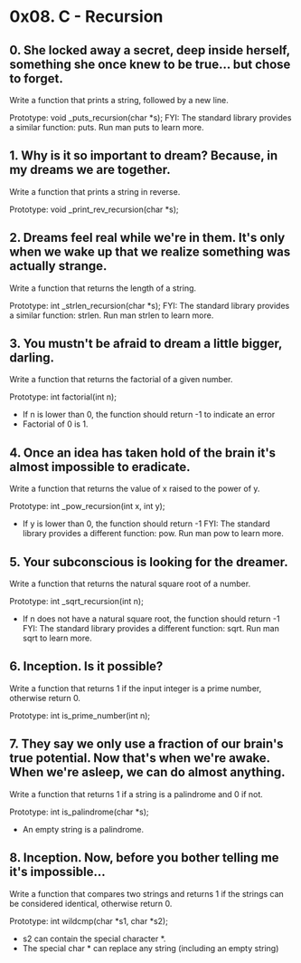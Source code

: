 # 0x08. C - Recursion

## 0. She locked away a secret, deep inside herself, something she once knew to be true... but chose to forget.
Write a function that prints a string, followed by a new line.

Prototype: void _puts_recursion(char *s);
FYI: The standard library provides a similar function: puts. Run man puts to learn more.

## 1. Why is it so important to dream? Because, in my dreams we are together.
Write a function that prints a string in reverse.

Prototype: void _print_rev_recursion(char *s);

## 2. Dreams feel real while we're in them. It's only when we wake up that we realize something was actually strange.
Write a function that returns the length of a string.

Prototype: int _strlen_recursion(char *s);
FYI: The standard library provides a similar function: strlen. Run man strlen to learn more.

## 3. You mustn't be afraid to dream a little bigger, darling.
Write a function that returns the factorial of a given number.

Prototype: int factorial(int n);
- If n is lower than 0, the function should return -1 to indicate an error
- Factorial of 0 is 1.

## 4. Once an idea has taken hold of the brain it's almost impossible to eradicate.
Write a function that returns the value of x raised to the power of y.

Prototype: int _pow_recursion(int x, int y);
- If y is lower than 0, the function should return -1
FYI: The standard library provides a different function: pow. Run man pow to learn more.

## 5. Your subconscious is looking for the dreamer.
Write a function that returns the natural square root of a number.

Prototype: int _sqrt_recursion(int n);
- If n does not have a natural square root, the function should return -1
FYI: The standard library provides a different function: sqrt. Run man sqrt to learn more.

## 6. Inception. Is it possible?
Write a function that returns 1 if the input integer is a prime number, otherwise return 0.

Prototype: int is_prime_number(int n);

## 7. They say we only use a fraction of our brain's true potential. Now that's when we're awake. When we're asleep, we can do almost anything.
Write a function that returns 1 if a string is a palindrome and 0 if not.

Prototype: int is_palindrome(char *s);
- An empty string is a palindrome.

## 8. Inception. Now, before you bother telling me it's impossible...
Write a function that compares two strings and returns 1 if the strings can be considered identical, otherwise return 0.

Prototype: int wildcmp(char *s1, char *s2);
- s2 can contain the special character *.
- The special char * can replace any string (including an empty string)


